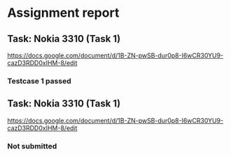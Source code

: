 # Assignment report
## Task: Nokia 3310 (Task 1)
https://docs.google.com/document/d/1B-ZN-pwSB-dur0p8-I6wCR30YU9-cazD3RDD0xIHM-8/edit

### Testcase 1 passed
## Task: Nokia 3310 (Task 1)
https://docs.google.com/document/d/1B-ZN-pwSB-dur0p8-I6wCR30YU9-cazD3RDD0xIHM-8/edit

### Not submitted
